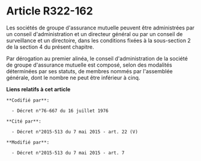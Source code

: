 # Article R322-162

Les sociétés de groupe d'assurance mutuelle peuvent être administrées par un conseil d'administration et un directeur général
ou par un conseil de surveillance et un directoire, dans les conditions fixées à la sous-section 2 de la section 4 du présent
chapitre.

Par dérogation au premier alinéa, le conseil d'administration de la société de groupe d'assurance mutuelle est composé, selon
des modalités déterminées par ses statuts, de membres nommés par l'assemblée générale, dont le nombre ne peut être inférieur
à cinq.

**Liens relatifs à cet article**

	**Codifié par**:

	  - Décret n°76-667 du 16 juillet 1976

	**Cité par**:

	  - Décret n°2015-513 du 7 mai 2015 - art. 22 (V)

	**Modifié par**:

	  - Décret n°2015-513 du 7 mai 2015 - art. 7
